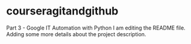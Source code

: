 # courseragitandgithub
Part 3 - Google IT Automation with Python
I am editing the README file. Adding some more details about the project description.
